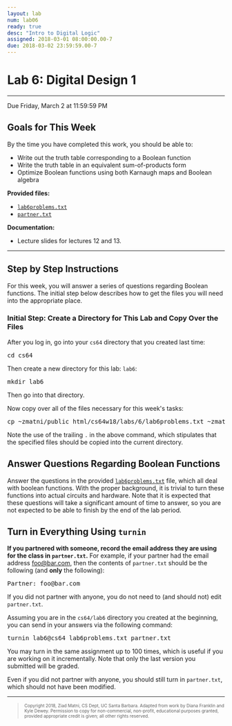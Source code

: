 ```yaml
---
layout: lab
num: lab06
ready: true
desc: "Intro to Digital Logic"
assigned: 2018-03-01 08:00:00.00-7
due: 2018-03-02 23:59:59.00-7
---
```

<h1>Lab 6: Digital Design 1</h1>
<hr>
<p>Due Friday, March 2 at 11:59:59 PM</p>

<h2>Goals for This Week</h2>
<p>By the time you have completed this work, you should be able to:</p>
<ul>
  <li>Write out the truth table corresponding to a Boolean function</li>
  <li>Write the truth table in an equivalent sum-of-products form</li>
  <li>Optimize Boolean functions using both Karnaugh maps and Boolean algebra</li>
</ul>

<b>Provided files:</b>
<ul>
  <li><a href="lab6problems.txt"><code>lab6problems.txt</code></a></li>
  <li><a href="partner.txt"><code>partner.txt</code></a></li>
</ul>

<b>Documentation:</b>
<ul>
  <li>Lecture slides for lectures 12 and 13.</li>
</ul>

<hr>
<h2>Step by Step Instructions</h2>
<p>
  For this week, you will answer a series of questions regarding Boolean functions.
  The initial step below describes how to get the files you will need into the appropriate place.
</p>

<h3>Initial Step: Create a Directory for This Lab and Copy Over the Files</h3>
<p>After you log in, go into your <code>cs64</code> directory that you created last time:</p>
<pre>
cd cs64
</pre>
<p>Then create a new directory for this lab: <code>lab6</code>:</p>
<pre>
mkdir lab6
</pre>
<p>Then go into that directory.</p>
<p>Now copy over all of the files necessary for this week's tasks:</p>
<pre>
cp ~zmatni/public_html/cs64w18/labs/6/lab6problems.txt ~zmatni/public_html/cs64w18/labs/6/partner.txt .
</pre>
<p>
  Note the use of the trailing <code>.</code> in the above command, which stipulates that the specified files should be copied into the current directory.
</p>

<h2>Answer Questions Regarding Boolean Functions</h2>
<p>
  Answer the questions in the provided <a href="lab6problems.txt"><code>lab6problems.txt</code></a> file, which all deal with boolean functions.
  With the proper background, it is trivial to turn these functions into actual circuits and hardware.
  Note that it is expected that these questions will take a significant amount of time to answer, so you are not expected to be able to finish by the end of the lab period.
</p>

<h2>Turn in Everything Using <code>turnin</code></h2>
<p>
  <b>If you partnered with someone, record the email address they are using for the class in <code>partner.txt</code>.</b>
  For example, if your partner had the email address <a href="foo@bar.com">foo@bar.com</a>, then the contents of <code>partner.txt</code> should be the following (and <b>only</b> the following):
</p>
<pre>
Partner: foo@bar.com
</pre>
<p>If you did not partner with anyone, you do not need to (and should not) edit <code>partner.txt</code>.</p>

<p>Assuming you are in the <code>cs64/lab6</code> directory you created at the beginning, you can send in your answers via the following command:</p>
<pre>
turnin lab6@cs64 lab6problems.txt partner.txt
</pre>
<p>
  You may turn in the same assignment up to 100 times, which is useful if you are working on it incrementally.
  Note that only the last version you submitted will be graded.
</p>

<p>Even if you did not partner with anyone, you should still turn in <code>partner.txt</code>, which should not have been modified.</p>

<hr>
<blockquote>
  <p><font size="1">
  Copyright 2018, Ziad Matni, CS Dept, UC Santa Barbara. Adapted from work by Diana Franklin and Kyle Dewey. Permission to copy for non-commercial, non-profit, educational purposes granted, provided appropriate credit is given;  all other rights reserved.
  </font></p>
</blockquote>
